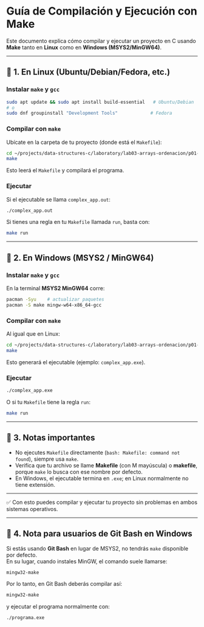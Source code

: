 # Guía de Compilación y Ejecución con Make

Este documento explica cómo compilar y ejecutar un proyecto en C usando **Make** tanto en **Linux** como en **Windows (MSYS2/MinGW64)**.  

---

## 🔹 1. En Linux (Ubuntu/Debian/Fedora, etc.)

### Instalar `make` y `gcc`
```bash
sudo apt update && sudo apt install build-essential   # Ubuntu/Debian
# o
sudo dnf groupinstall "Development Tools"            # Fedora
```

### Compilar con `make`
Ubícate en la carpeta de tu proyecto (donde está el `Makefile`):
```bash
cd ~/projects/data-structures-c/laboratory/lab03-arrays-ordenacion/p01-complex_app_basic_make
make
```

Esto leerá el `Makefile` y compilará el programa.  

### Ejecutar
Si el ejecutable se llama `complex_app.out`:
```bash
./complex_app.out
```

Si tienes una regla en tu `Makefile` llamada `run`, basta con:
```bash
make run
```

---

## 🔹 2. En Windows (MSYS2 / MinGW64)

### Instalar `make` y `gcc`
En la terminal **MSYS2 MinGW64** corre:
```bash
pacman -Syu    # actualizar paquetes
pacman -S make mingw-w64-x86_64-gcc
```

### Compilar con `make`
Al igual que en Linux:
```bash
cd ~/projects/data-structures-c/laboratory/lab03-arrays-ordenacion/p01-complex_app_basic_make
make
```

Esto generará el ejecutable (ejemplo: `complex_app.exe`).  

### Ejecutar
```bash
./complex_app.exe
```

O si tu `Makefile` tiene la regla `run`:
```bash
make run
```

---

## 🔹 3. Notas importantes
- No ejecutes `Makefile` directamente (`bash: Makefile: command not found`), siempre usa `make`.
- Verifica que tu archivo se llame **Makefile** (con M mayúscula) o **makefile**, porque `make` lo busca con ese nombre por defecto.
- En Windows, el ejecutable termina en `.exe`; en Linux normalmente no tiene extensión.

---

✅ Con esto puedes compilar y ejecutar tu proyecto sin problemas en ambos sistemas operativos.


---

## 🔹 4. Nota para usuarios de Git Bash en Windows
Si estás usando **Git Bash** en lugar de MSYS2, no tendrás `make` disponible por defecto.  
En su lugar, cuando instales MinGW, el comando suele llamarse:

```bash
mingw32-make
```

Por lo tanto, en Git Bash deberás compilar así:

```bash
mingw32-make
```

y ejecutar el programa normalmente con:

```bash
./programa.exe
```

